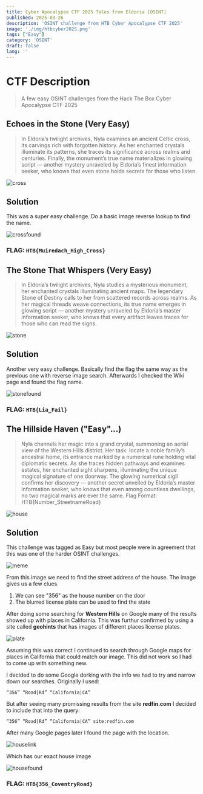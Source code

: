 ```yaml
---
title: Cyber Apocalypse CTF 2025 Tales from Eldoria [OSINT]
published: 2025-03-26
description: 'OSINT challenge from HTB Cyber Apocalypse CTF 2025'
image: './img/htbcyber2025.png'
tags: ["Easy"]
category: 'OSINT'
draft: false 
lang: ''
---
```


# CTF Description
> A few easy OSINT challenges from the Hack The Box Cyber Apocalypse CTF 2025

## Echoes in the Stone (Very Easy)

> In Eldoria’s twilight archives, Nyla examines an ancient Celtic cross, its carvings rich with forgotten history. As her enchanted crystals illuminate its patterns, she traces its significance across realms and centuries. Finally, the monument’s true name materializes in glowing script — another mystery unraveled by Eldoria’s finest information seeker, who knows that even stone holds secrets for those who listen.

![cross](./img/cross.png "cross")

## Solution

This was a super easy challenge. Do a basic image reverse lookup to find the name.

![crossfound](./img/crossfound.png "crossfound")


### FLAG: ``HTB{Muiredach_High_Cross}``


## The Stone That Whispers (Very Easy)

> In Eldoria’s twilight archives, Nyla studies a mysterious monument, her enchanted crystals illuminating ancient maps. The legendary Stone of Destiny calls to her from scattered records across realms. As her magical threads weave connections, its true name emerges in glowing script — another mystery unraveled by Eldoria’s master information seeker, who knows that every artifact leaves traces for those who can read the signs.

![stone](./img/stone.png "stone")

## Solution

Another very easy challenge. Basically find the flag the same way as the previous one with reverse image search. Afterwards I checked the Wiki page and found the flag name.

![stonefound](./img/stonefound.png "stonefound")

### FLAG: ``HTB{Lia_Fail}``


## The Hillside Haven ("Easy"...)

> Nyla channels her magic into a grand crystal, summoning an aerial view of the Western Hills district. Her task: locate a noble family’s ancestral home, its entrance marked by a numerical rune holding vital diplomatic secrets. As she traces hidden pathways and examines estates, her enchanted sight sharpens, illuminating the unique magical signature of one doorway. The glowing numerical sigil confirms her discovery — another secret unveiled by Eldoria’s master information seeker, who knows that even among countless dwellings, no two magical marks are ever the same. Flag Format: HTB{Number_StreetnameRoad}

![house](./img/house.png "house")

## Solution

This challenge was tagged as Easy but most people were in agreement that this was one of the harder OSINT challenges. 

![meme](./img/meme.png "meme")

From this image we need to find the street address of the house. The image gives us a few clues.

1. We can see "356" as the house number on the door
2. The blurred license plate can be used to find the state

After doing some searching for **Western Hills** on Google many of the results showed up with places in California. This was furthur confirmed by using a site called **geohints** that has images of different places license plates.

![plate](./img/plate.png "plate")

Assuming this was correct I continued to search through Google maps for places in California that could match our image. This did not work so I had to come up with something new.

I decided to do some Google dorking with the info we had to try and narrow down our searches. Originally I used:

<code>“356” “Road|Rd” “California|CA”</code>

But after seeing many promissing results from the site **redfin.com** I decided to include that into the query:

<code>“356” “Road|Rd” “California|CA” site:redfin.com</code>

After many Google pages later I found the page with the location.

![houselink](./img/houselink.png "houselink")

Which has our exact house image

![housefound](./img/housefound.png "housefound")

### FLAG: ``HTB{356_CoventryRoad}``





